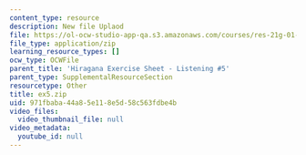 ```yaml
---
content_type: resource
description: New file Uplaod
file: https://ol-ocw-studio-app-qa.s3.amazonaws.com/courses/res-21g-01-kana-spring-2010/971fbaba44a85e118e5d58c563fdbe4b_ex5.zip
file_type: application/zip
learning_resource_types: []
ocw_type: OCWFile
parent_title: 'Hiragana Exercise Sheet - Listening #5'
parent_type: SupplementalResourceSection
resourcetype: Other
title: ex5.zip
uid: 971fbaba-44a8-5e11-8e5d-58c563fdbe4b
video_files:
  video_thumbnail_file: null
video_metadata:
  youtube_id: null
---
```

